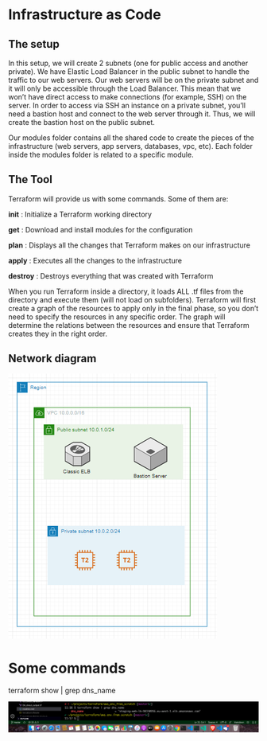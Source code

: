 # Infrastructure as Code

## The setup

In this setup, we will create 2 subnets (one for public access and another private). We have Elastic Load Balancer in the public subnet to handle the traffic to our web servers. Our web servers will be on the private subnet and it will only be accessible through the Load Balancer. This mean that we won’t have direct access to make connections (for example, SSH) on the server. In order to access via SSH an instance on a private subnet, you’ll need a bastion host and connect to the web server through it. Thus, we will create the bastion host on the public subnet.

Our modules folder contains all the shared code to create the pieces of the infrastructure (web servers, app servers, databases, vpc, etc). Each folder inside the modules folder is related to a specific module.

## The Tool

Terraform will provide us with some commands. Some of them are:

**init** : Initialize a Terraform working directory

**get** : Download and install modules for the configuration

**plan** : Displays all the changes that Terraform makes on our infrastructure

**apply** : Executes all the changes to the infrastructure

**destroy** : Destroys everything that was created with Terraform

When you run Terraform inside a directory, it loads ALL .tf files from the directory and execute them (will not load on subfolders). Terraform will first create a graph of the resources to apply only in the final phase, so you don’t need to specify the resources in any specific order. The graph will determine the relations between the resources and ensure that Terraform creates they in the right order.

## Network diagram

![Network](images/ckout_diagram.png)


# Some commands
terraform show | grep dns_name

![Curl](images/curl.png)

